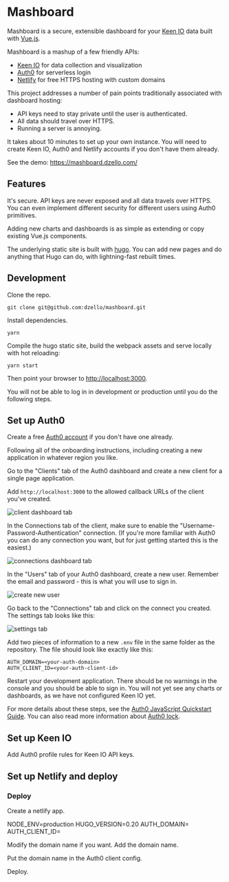 # Mashboard

Mashboard is a secure, extensible dashboard for your [Keen IO](https://keen.io/) data built with [Vue.js](https://vuejs.org).

Mashboard is a mashup of a few friendly APIs:

- [Keen IO](https://keen.io/) for data collection and visualization
- [Auth0](https://auth0.com/) for serverless login
- [Netlify](https://netlify.com/) for free HTTPS hosting with custom domains

This project addresses a number of pain points traditionally associated with dashboard hosting:

- API keys need to stay private until the user is authenticated.
- All data should travel over HTTPS.
- Running a server is annoying.

It takes about 10 minutes to set up your own instance. You will need to create Keen IO, Auth0 and Netlify accounts if you don't have them already.

See the demo: https://mashboard.dzello.com/

## Features

It's secure. API keys are never exposed and all data travels over HTTPS. You can even implement different security for different users using Auth0 primitives.

Adding new charts and dashboards is as simple as extending or copy existing Vue.js components.

The underlying static site is built with [hugo](https://gohugo.io/). You can add new pages and do anything that Hugo can do, with lightning-fast rebuilt times.

## Development

Clone the repo.

``` shell
git clone git@github.com:dzello/mashboard.git
```

Install dependencies.

``` shell
yarn
```

Compile the hugo static site, build the webpack assets and serve locally with hot reloading:

```
yarn start
```

Then point your browser to [http://localhost:3000](http://localhost:3000).

You will not be able to log in in development or production until you do the following steps.

## Set up Auth0

Create a free [Auth0 account](https://auth0.com/) if you don't have one already.

Following all of the onboarding instructions, including creating a new application in whatever region you like.

Go to the "Clients" tab of the Auth0 dashboard and create a new client for a single page application.

Add `http://localhost:3000` to the allowed callback URLs of the client you've created.

![client dashboard tab](https://cl.ly/1a2E421m0i3E/Screenshot%202017-05-24%2014.04.33.png)

In the Connections tab of the client, make sure to enable the "Username-Password-Authentication" connection. (If you're more familiar with Auth0 you can do any connection you want, but for just getting started this is the easiest.)

![connections dashboard tab](https://cl.ly/0n1v3t2A1217/Screenshot%202017-05-24%2013.59.15.png)

In the "Users" tab of your Auth0 dashboard, create a new user. Remember the email and password - this is what you will use to sign in.

![create new user](https://cl.ly/0w1r0i2Y3G1a/Screenshot%202017-05-24%2014.06.17.png)

Go back to the "Connections" tab and click on the connect you created. The settings tab looks like this:

![settings tab](https://cl.ly/3X1C1g272P2r/Screenshot%202017-05-24%2014.07.58.png)

Add two pieces of information to a new `.env` file in the same folder as the repository. The file should look like exactly like this:

```
AUTH_DOMAIN=<your-auth-domain>
AUTH_CLIENT_ID=<your-auth-client-id>
```

Restart your development application. There should be no warnings in the console and you should be able to sign in. You will not yet see any charts or dashboards, as we have not configured Keen IO yet.

For more details about these steps, see the [Auth0 JavaScript Quickstart Guide](https://auth0.com/docs/quickstart/spa/vanillajs). You can also read more information about [Auth0 lock](https://auth0.com/docs/libraries/lock/v10).

## Set up Keen IO

Add Auth0 profile rules for Keen IO API keys.



## Set up Netlify and deploy

### Deploy

Create a netlify app.

NODE_ENV=production
HUGO_VERSION=0.20
AUTH_DOMAIN=<your-auth-domain>
AUTH_CLIENT_ID=<your-auth-client-id>

Modify the domain name if you want.
Add the domain name.

Put the domain name in the Auth0 client config.

Deploy.
